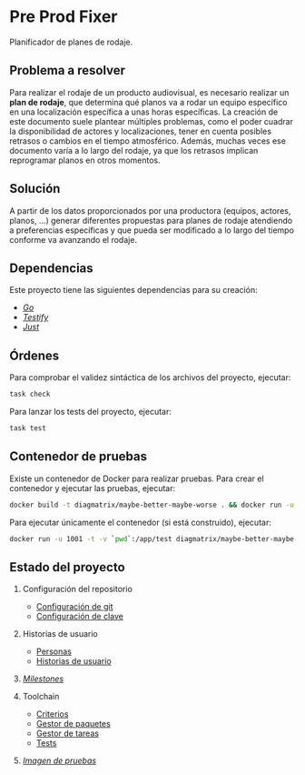 # Pre Prod Fixer

Planificador de planes de rodaje.

## Problema a resolver

Para realizar el rodaje de un producto audiovisual, es necesario realizar un 
**plan de rodaje**, que determina qué planos va a rodar un equipo específico
en una localización específica a unas horas específicas. La creación de este
documento suele plantear múltiples problemas, como el poder cuadrar la
disponibilidad de actores y localizaciones, tener en cuenta posibles
retrasos o cambios en el tiempo atmosférico. Además, muchas veces ese documento
varía a lo largo del rodaje, ya que los retrasos implican reprogramar planos
en otros momentos.

## Solución

A partir de los datos proporcionados por una productora (equipos, actores,
planos, ...) generar diferentes propuestas para planes de rodaje atendiendo
a preferencias específicas y que pueda ser modificado a lo largo del tiempo
conforme va avanzando el rodaje.

## Dependencias

Este proyecto tiene las siguientes dependencias para su creación:

 - [*Go*](https://go.dev/)
 - [*Testify*](https://github.com/stretchr/testify)
 - [*Just*](https://github.com/casey/just)

## Órdenes

Para comprobar el validez sintáctica de los archivos del proyecto, ejecutar:

```Bash
task check
```

Para lanzar los tests del proyecto, ejecutar:

```Bash
task test
```

## Contenedor de pruebas

Existe un contenedor de Docker para realizar pruebas. Para crear el contenedor y
ejecutar las pruebas, ejecutar:

```Bash
docker build -t diagmatrix/maybe-better-maybe-worse . && docker run -u 1001 -t -v `pwd`:/app/test diagmatrix/maybe-better-maybe-worse
```

Para ejecutar únicamente el contenedor (si está construido), ejecutar:

```Bash
docker run -u 1001 -t -v `pwd`:/app/test diagmatrix/maybe-better-maybe-worse
```

## Estado del proyecto

 1. Configuración del repositorio
    - [Configuración de git](docs/git_config.png)
    - [Configuración de clave](docs/ssh_key.png)

 2. Historias de usuario
    - [Personas](docs/personas.md)
    - [Historias de usuario](docs/historias_usuario.md)

 3. [*Milestones*](docs/milestones.md)

 4. Toolchain
    - [Criterios](docs/criterios.md)
    - [Gestor de paquetes](docs/dependencias.md)
    - [Gestor de tareas](docs/gestor_tareas.md)
    - [Tests](docs/tests.md)

 5. [*Imagen de pruebas*](docs/imagen.md)